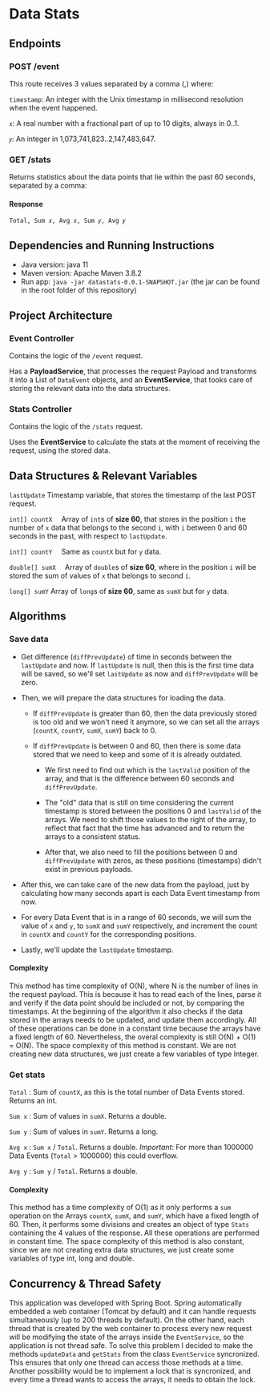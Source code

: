 
# Data Stats

## Endpoints

### POST /event

This route receives 3 values separated by a comma (,) where:

`timestamp`: An integer with the Unix timestamp in millisecond resolution when the event happened.

`𝑥`: A real number with a fractional part of up to 10 digits, always in 0..1.

`𝑦`: An integer in 1,073,741,823..2,147,483,647.

### GET /stats

Returns statistics about the data points that lie within the past 60 seconds, separated by a comma:

#### Response 

`Total, Sum 𝑥, Avg 𝑥, Sum 𝑦, Avg 𝑦`

## Dependencies and Running Instructions

- Java version: java 11 
- Maven version: Apache Maven 3.8.2 
- Run app: `java -jar datastats-0.0.1-SNAPSHOT.jar` (the jar can be found in the root folder of this repository)


## Project Architecture

### Event Controller 
Contains the logic of the `/event` request. 

Has a  **PayloadService**,  that processes the request Payload and transforms it into a List of `DataEvent` objects, and an **EventService**, that tooks care of storing the relevant data into the data structures. 

### Stats Controller 
Contains the logic of the `/stats` request. 

Uses the **EventService**  to calculate the stats at the moment of receiving the request, using the stored data.

## Data Structures & Relevant Variables

`lastUpdate` Timestamp variable, that stores the timestamp of the last POST request.

`int[] countX  ` Array of `int`s of **size 60**, that stores in the position `i` the number of `x` data that belongs to the second `i`, with `i` between 0 and 60 seconds in the past, with respect to `lastUpdate`.

`int[] countY  ` Same as `countX` but for `y` data.

`double[] sumX  ` Array of `double`s of **size 60**, where in the position `i`  will be stored the sum of values of `x` that belongs to second `i`. 

`long[] sumY` Array of `long`s of **size 60**, same as `sumX` but for `y` data.

## Algorithms 

### Save data

- Get difference (`diffPrevUpdate`) of time in seconds between the `lastUpdate` and now. If `lastUpdate` is null, then this is the first time data will be saved, so we'll set `lastUpdate` as now and `diffPrevUpdate` will be zero.

- Then, we will prepare the data structures for loading the data.

	- If `diffPrevUpdate` is greater than 60, then the data previously stored is too old and we won't need it anymore, so we can set all the arrays (`countX`, `countY`, `sumX`, `sumY`) back to 0.

	- If `diffPrevUpdate` is between 0 and 60, then there is some data stored that we need to keep and some of it is already outdated. 

		- We first need to find out which is the `lastValid` position of the array, and that is the difference between 60 seconds and `diffPrevUpdate`. 

		- The "old" data that is still on time considering the current timestamp is stored between the positions 0 and `lastValid` of the arrays. We need to shift those values to the right of the array, to reflect that fact that the time has advanced and to return the arrays to a consistent status. 
		- After that, we also need to fill the positions between 0 and `diffPrevUpdate` with zeros, as these positions (timestamps) didn't exist in previous payloads.

- After this, we can take care of the new data from the payload, just by calculating how many seconds apart is each Data Event timestamp from now.

- For every Data Event that is in a range of 60 seconds, we will sum the value of `x` and `y`, to `sumX` and `sumY` respectively, and increment the count in `countX` and `countY` for the corresponding positions.

- Lastly, we'll update the `lastUpdate` timestamp.

#### Complexity
This method has time complexity of O(N), where N is the number of lines in the request payload. This is because it has to read each of the lines, parse it and verify if the data point should be included or not, by comparing the timestamps. At the beginning of the algorithm it also checks if the data stored in the arrays needs to be updated, and update them accordingly. All of these operations can be done in a constant time because the arrays have a fixed length of 60. Nevertheless, the overal complexity is still O(N) + O(1) = O(N).
The space complexity of this method is constant. We are not creating new data structures, we just create a few variables of type Integer.

### Get stats
`Total` :   Sum of `countX`, as this is the total number of Data Events stored. Returns an int.

`Sum x` : Sum of values in `sumX`. Returns a double.

`Sum y` : Sum of values in `sumY`. Returns a long.

`Avg x` : `Sum x` / `Total`. Returns a double. *Important*: For more than 1000000 Data Events (`Total` > 1000000) this could overflow. 

`Avg y` : `Sum y` / `Total`. Returns a double. 

#### Complexity
This method has a time complexity of O(1) as it only performs a `sum` operation on the Arrays `countX`, `sumX`, and `sumY`, which have a fixed length of 60. Then, it performs some divisions and creates an object of type `Stats` containing the 4 values of the response. All these operations are performed in constant time.
The space complexity of this method is also constant, since we are not creating extra data structures, we just create some variables of type int, long and double.

## Concurrency & Thread Safety
This application was developed with Spring Boot. Spring automatically embedded a web container (Tomcat by default) and it can handle requests simultaneously (up to 200 threads by default). On the other hand, each thread that is created by the web container to process every new request will be modifying the state of the arrays inside the `EventService`, so the application is not thread safe. To solve this problem I decided to make the methods `updateData` and `getStats` from the class `EventService` syncronized. This ensures that only one thread can access those methods at a time. Another possibility would be to implement a lock that is syncronized, and every time a thread wants to access the arrays, it needs to obtain the lock.
